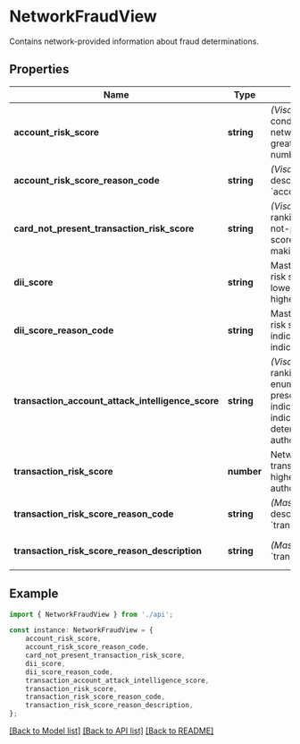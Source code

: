 # NetworkFraudView

Contains network-provided information about fraud determinations.

## Properties

Name | Type | Description | Notes
------------ | ------------- | ------------- | -------------
**account_risk_score** | **string** | _(Visa only)_ Account holder risk condition code evaluated by the card network. A higher score indicates a greater likelihood that the card number is compromised. | [optional] [default to undefined]
**account_risk_score_reason_code** | **string** | _(Visa only)_ Unique code that describes the main driver of the &#x60;account_risk_score&#x60;. | [optional] [default to undefined]
**card_not_present_transaction_risk_score** | **string** | _(Visa only)_ Visa-provided score ranking the risk of fraud for a card-not-present transaction. A higher score indicates higher risk. Useful for making authorization decisions. | [optional] [default to undefined]
**dii_score** | **string** | Mastercard Digital Identity Insights risk score, where &#x60;0&#x60; indicates the lowest risk and &#x60;9&#x60; indicates the highest risk. | [optional] [default to undefined]
**dii_score_reason_code** | **string** | Mastercard Digital Identity Insights risk score reason code, where &#x60;AA&#x60; indicates the lowest risk, and &#x60;ZZ&#x60; indicates the highest risk. | [optional] [default to undefined]
**transaction_account_attack_intelligence_score** | **string** | _(Visa only)_ Visa-provided score ranking the risk of an account enumeration attack in a card-not-present transaction. A higher score indicates higher risk. A score of 00 indicates insufficient data to determine risk. Useful for making authorization decisions. | [optional] [default to undefined]
**transaction_risk_score** | **number** | Network-provided risk score for the transaction. A higher score indicates higher risk. Useful for making authorization decisions. | [optional] [default to undefined]
**transaction_risk_score_reason_code** | **string** | _(Mastercard only)_ Unique code that describes the main driver of the &#x60;transaction_risk_score&#x60;. | [optional] [default to undefined]
**transaction_risk_score_reason_description** | **string** | _(Mastercard only)_ Description of the &#x60;transaction_risk_score_reason_code&#x60;. | [optional] [default to undefined]

## Example

```typescript
import { NetworkFraudView } from './api';

const instance: NetworkFraudView = {
    account_risk_score,
    account_risk_score_reason_code,
    card_not_present_transaction_risk_score,
    dii_score,
    dii_score_reason_code,
    transaction_account_attack_intelligence_score,
    transaction_risk_score,
    transaction_risk_score_reason_code,
    transaction_risk_score_reason_description,
};
```

[[Back to Model list]](../README.md#documentation-for-models) [[Back to API list]](../README.md#documentation-for-api-endpoints) [[Back to README]](../README.md)
